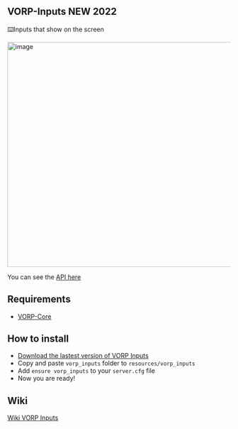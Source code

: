 ## VORP-Inputs NEW 2022
⌨️Inputs that show on the screen

<img width="507" alt="image" src="https://user-images.githubusercontent.com/87246847/158713214-8bcef969-2805-4cee-b489-3c1fd96acecc.png">



You can see the [API here](http://docs.vorpcore.com:3000/vorp-inputs)
## Requirements
- [VORP-Core](https://github.com/VORPCORE/VORP-Core)

## How to install
* [Download the lastest version of VORP Inputs](https://github.com/VORPCORE/VORP-Inputs/releases)
* Copy and paste ```vorp_inputs``` folder to ```resources/vorp_inputs```
* Add ```ensure vorp_inputs``` to your ```server.cfg``` file
* Now you are ready!

## Wiki
[Wiki VORP Inputs](http://docs.vorpcore.com:3000/vorp-inputs)
